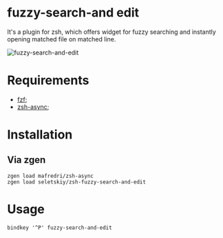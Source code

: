 # fuzzy-search-and edit

It's a plugin for zsh, which offers widget for fuzzy searching and instantly
opening matched file on matched line.

![fuzzy-search-and-edit](https://cloud.githubusercontent.com/assets/674812/16119705/79da30a2-33fe-11e6-9827-416c961a8b5f.gif)

# Requirements

* [fzf](https://github.com/junegunn/fzf);
* [zsh-async](https://github.com/mafredri/zsh-async);

# Installation

## Via zgen

```fzf
zgen load mafredri/zsh-async
zgen load seletskiy/zsh-fuzzy-search-and-edit
```

# Usage

```fzf
bindkey '^P' fuzzy-search-and-edit
```
